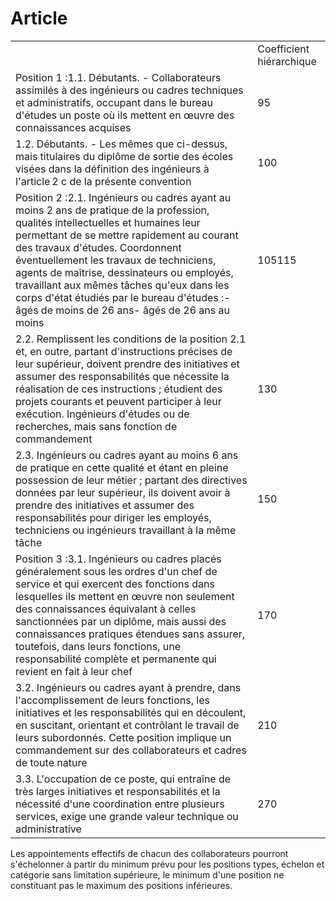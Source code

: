 # Article



|  |  |
| --- | --- |
|  | Coefficient hiérarchique |
| Position 1 :1.1. Débutants. - Collaborateurs assimilés à des ingénieurs ou cadres techniques et administratifs, occupant dans le bureau d'études un poste où ils mettent en œuvre des connaissances acquises | 95 |
| 1.2. Débutants. - Les mêmes que ci-dessus, mais titulaires du diplôme de sortie des écoles visées dans la définition des ingénieurs à l'article 2 c de la présente convention | 100 |
| Position 2 :2.1. Ingénieurs ou cadres ayant au moins 2 ans de pratique de la profession, qualités intellectuelles et humaines leur permettant de se mettre rapidement au courant des travaux d'études. Coordonnent éventuellement les travaux de techniciens, agents de maîtrise, dessinateurs ou employés, travaillant aux mêmes tâches qu'eux dans les corps d'état étudiés par le bureau d'études :- âgés de moins de 26 ans- âgés de 26 ans au moins | 105115 |
| 2.2. Remplissent les conditions de la position 2.1 et, en outre, partant d'instructions précises de leur supérieur, doivent prendre des initiatives et assumer des responsabilités que nécessite la réalisation de ces instructions ; étudient des projets courants et peuvent participer à leur exécution. Ingénieurs d'études ou de recherches, mais sans fonction de commandement | 130 |
| 2.3. Ingénieurs ou cadres ayant au moins 6 ans de pratique en cette qualité et étant en pleine possession de leur métier ; partant des directives données par leur supérieur, ils doivent avoir à prendre des initiatives et assumer des responsabilités pour diriger les employés, techniciens ou ingénieurs travaillant à la même tâche | 150 |
| Position 3 :3.1. Ingénieurs ou cadres placés généralement sous les ordres d'un chef de service et qui exercent des fonctions dans lesquelles ils mettent en œuvre non seulement des connaissances équivalant à celles sanctionnées par un diplôme, mais aussi des connaissances pratiques étendues sans assurer, toutefois, dans leurs fonctions, une responsabilité complète et permanente qui revient en fait à leur chef | 170 |
| 3.2. Ingénieurs ou cadres ayant à prendre, dans l'accomplissement de leurs fonctions, les initiatives et les responsabilités qui en découlent, en suscitant, orientant et contrôlant le travail de leurs subordonnés. Cette position implique un commandement sur des collaborateurs et cadres de toute nature | 210 |
| 3.3. L'occupation de ce poste, qui entraîne de très larges initiatives et responsabilités et la nécessité d'une coordination entre plusieurs services, exige une grande valeur technique ou administrative | 270 |

Les appointements effectifs de chacun des collaborateurs pourront s'échelonner à partir du minimum prévu pour les positions types, échelon et catégorie sans limitation supérieure, le minimum d'une position ne constituant pas le maximum des positions inférieures.

